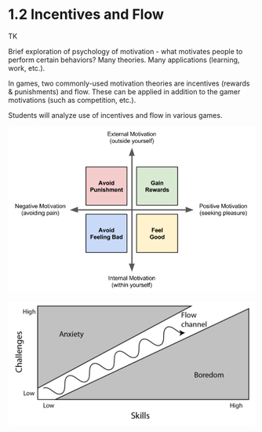 # 1.2 Incentives and Flow

TK

Brief exploration of psychology of motivation - what motivates people to perform certain behaviors?  Many theories. Many applications \(learning, work, etc.\).

In games, two commonly-used motivation theories are incentives \(rewards & punishments\) and flow. These can be applied in addition to the gamer motivations \(such as competition, etc.\).

Students will analyze use of incentives and flow in various games.

![](../../.gitbook/assets/internal-external-motivations.png)

![](../../.gitbook/assets/flow-challenge-vs-skill.png)

